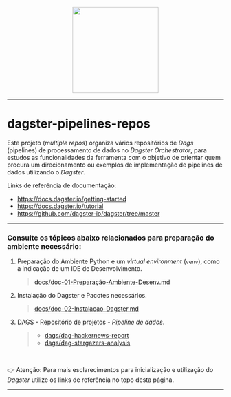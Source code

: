 <p align="center">
   <img src="https://dagster.io/images/brand/logos/dagster-primary-horizontal.png" width="200" style="max-width: 200px;">
</p>

_____

# dagster-pipelines-repos
<!-- Data Processing Pipeline Repositories in Dagster Orchestrator` -->

Este projeto (*multiple repos*) organiza vários repositórios de *Dags* (pipelines) de processamento de dados no *Dagster Orchestrator*, para estudos as funcionalidades da ferramenta com o objetivo de orientar quem procura um direcionamento ou exemplos de implementação de pipelines de dados utilizando o *Dagster*.

Links de referência de documentação: 
- https://docs.dagster.io/getting-started
- https://docs.dagster.io/tutorial
- https://github.com/dagster-io/dagster/tree/master

_____


### Consulte os tópicos abaixo relacionados para preparação do ambiente necessário:

1. Preparação do Ambiente Python e um *virtual environment* (`venv`), como a indicação de um IDE de Desenvolvimento.
   >[docs/doc-01-Preparação-Ambiente-Desenv.md](docs/doc-01-Preparação-Ambiente-Desenv.md)


2. Instalação do Dagster e Pacotes necessários.
   >[docs/doc-02-Instalacao-Dagster.md](docs/doc-02-Instalacao-Dagster.md)

3. DAGS - Repositório de projetos - _Pipeline de dados_.
   >- [dags/dag-hackernews-report](dags/dag-hackernews-report/README.md)
   >- [dags/dag-stargazers-analysis](dags/dag-stargazers-analysis/README.md)

<br>

👉 Atenção: Para mais esclarecimentos para inicialização e utilização do _Dagster_ utilize os links de referência no topo desta página.


_____
<br>